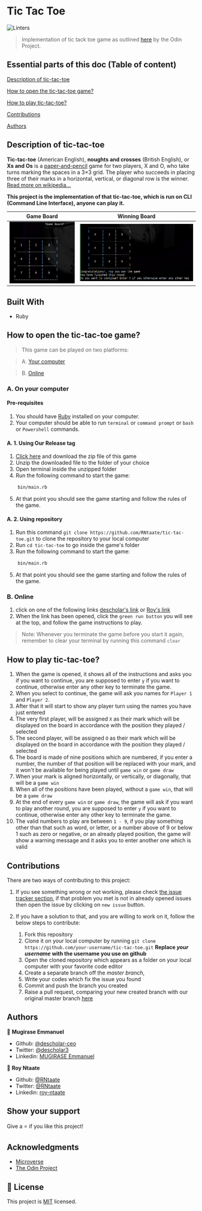 # Tic Tac Toe
![Linters](https://github.com/RNtaate/tic-tac-toe/workflows/Linters/badge.svg)

> Implementation of tic tack toe game as outlined [here](https://www.theodinproject.com/courses/ruby-programming/lessons/oop) by the Odin Project.

## Essential parts of this doc (Table of content)
[Description of tic-tac-toe](#description-of-tic-tac-toe)

[How to open the tic-tac-toe game?](#how-to-open-the-tic-tac-toe-game?)

[How to play tic-tac-toe?](#how-to-play-tic-tac-toe?)

[Contributions](#contributions)

[Authors](#authors)

## Description of tic-tac-toe

**Tic-tac-toe** (American English), **noughts and crosses** (British English), or **Xs and Os** is a [paper-and-pencil](https://en.wikipedia.org/wiki/Paper-and-pencil_game) game for two players, X and O, who take turns marking the spaces in a 3×3 grid. The player who succeeds in placing three of their marks in a horizontal, vertical, or diagonal row is the winner. [Read more on wikipedia...](https://en.wikipedia.org/wiki/Tic-tac-toe)

**This project is the implementation of that tic-tac-toe, which is run on CLI (Command Line Interface), anyone can play it.**

|        Game Board          |          Winning Board        |
-----------------------------|--------------------------------
| ![](assets/game-board.png) | ![](assets/winning-board.png) |

## Built With
- Ruby

## How to open the tic-tac-toe game?
> This game can be played on two platforms:

> A. [Your computer](#On-your-computer)

> B. [Online](#online)

### A. On your computer

#### Pre-requisites
1. You should have [Ruby](https://www.ruby-lang.org/en/) installed on your computer.
1. Your computer should be able to run `terminal` or `command prompt` or `bash` or `Powershell` commands.

#### A. 1. Using Our Release tag
1. [Click here](https://github.com/RNtaate/tic-tac-toe/releases/tag/v1.0.0-beta) and download the zip file of this game
1. Unzip the downloaded file to the folder of your choice
1. Open terminal inside the unzipped folder
1. Run the following command to start the game:

```bash
    bin/main.rb
```
5. At that point you should see the game starting and follow the rules of the game.

#### A. 2. Using repository
1. Run this command `git clone https://github.com/RNtaate/tic-tac-toe.git` to clone the repository to your local computer
1. Run `cd tic-tac-toe` to go inside the game's folder
1. Run the following command to start the game:

```bash
    bin/main.rb
```
5. At that point you should see the game starting and follow the rules of the game.

### B. Online
1. click on one of the following links [descholar's link](https://repl.it/@descholarceo/tic-tac-toe#main.rb) or [Roy's link](https://repl.it/@RNtaate/tic-tac-toe#bin/main.rb)
1. When the link has been opened, click the `green run button` you will see at the top, and follow the game instructions to play.
> Note: Whenever you terminate the game before you start it again, remember to clear your terminal by running this command `clear`

## How to play tic-tac-toe?
1. When the game is opened, it shows all of the instructions and asks you if you want to continue, you are supposed to enter `y` if you want to continue, otherwise enter any other key to terminate the game.
1. When you select to continue, the game will ask you names for `Player 1` and `Player 2`.
1. After that it will start to show any player turn using the names you have just entered
1. The very first player, will be assigned `X` as their mark which will be displayed on the board in accordance with the position they played / selected
1. The second player, will be assigned `O` as their mark which will be displayed on the board in accordance with the position they played / selected
1. The board is made of nine positions which are numbered, if you enter a number, the number of that position will be replaced with your mark, and it won't be available for being played until `game win` or `game draw`
1. When your mark is aligned horizontally, or vertically, or diagonally, that will be a `game win`
1. When all of the positions have been played, without a `game win`, that will be a `game draw`
1. At the end of every `game win` or `game draw`, the game will ask if you want to play another round, you are supposed to enter `y` if you want to continue, otherwise enter any other key to terminate the game.
1. The valid numbers to play are between `1 - 9`, if you play something other than that such as word, or letter, or a number above of 9 or below 1 such as zero or negative, or an already played position, the game will show a warning message and it asks you to enter another one which is valid

## Contributions

There are two ways of contributing to this project:

1.  If you see something wrong or not working, please check [the issue tracker section](https://github.com/RNtaate/tic-tac-toe/issues ), if that problem you met is not in already opened issues then open the issue by clicking on `new issue` button.

2.  If you have a solution to that, and you are willing to work on it, follow the below steps to contribute:
    1.  Fork this repository
    1.  Clone it on your local computer by running `git clone https://github.com/your-username/tic-tac-toe.git` __Replace *your username* with the username you use on github__
    1.  Open the cloned repository which appears as a folder on your local computer with your favorite code editor
    1.  Create a separate branch off the *master branch*,
    1.  Write your codes which fix the issue you found
    1.  Commit and push the branch you created
    1.  Raise a pull request, comparing your new created branch with our original master branch [here](https://github.com/RNtaate/tic-tac-toe)

## Authors

👤 **Mugirase Emmanuel**

- Github: [@descholar-ceo](https://github.com/descholar-ceo)
- Twitter: [@descholar3](https://twitter.com/descholar3)
- Linkedin: [MUGIRASE Emmanuel](https://www.linkedin.com/in/mugirase-emmanuel-a90b49143)

👤 **Roy Ntaate**

- Github: [@RNtaate](https://github.com/RNtaate)
- Twitter: [@RNtaate](https://twitter.com/RNtaate)
- Linkedin: [roy-ntaate](https://linkedin.com/in/roy-ntaate)


## Show your support

Give a ⭐️ if you like this project!

## Acknowledgments

- [Microverse](htttps:www.microverse.org)
- [The Odin Project](https://www.theodinproject.com/)

## 📝 License

This project is [MIT](lic.url) licensed.
